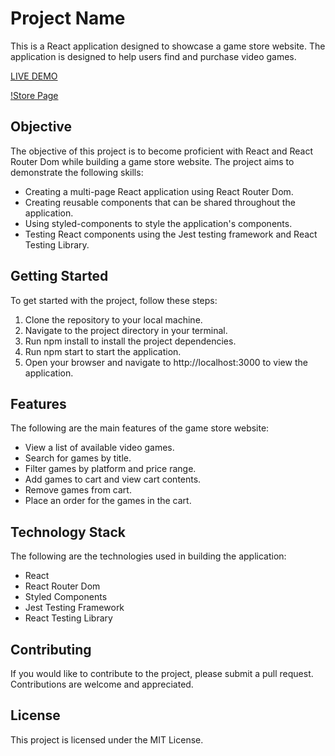 # Project Name

This is a React application designed to showcase a game store website. The application is designed to help users find and purchase video games.

[LIVE DEMO](https://react-ecommerce-store.herokuapp.com/)

[!Store Page](https://drive.google.com/file/d/1X2g_ZqawwuEEMKbBbjyo9AOvm7i0bDa7/view?usp=sharing)

## Objective

The objective of this project is to become proficient with React and React Router Dom while building a game store website. The project aims to demonstrate the following skills:

- Creating a multi-page React application using React Router Dom.
- Creating reusable components that can be shared throughout the application.
- Using styled-components to style the application's components.
- Testing React components using the Jest testing framework and React Testing Library.

## Getting Started

To get started with the project, follow these steps:

1. Clone the repository to your local machine.
2. Navigate to the project directory in your terminal.
3. Run npm install to install the project dependencies.
4. Run npm start to start the application.
5. Open your browser and navigate to http://localhost:3000 to view the application.

## Features

The following are the main features of the game store website:

- View a list of available video games.
- Search for games by title.
- Filter games by platform and price range.
- Add games to cart and view cart contents.
- Remove games from cart.
- Place an order for the games in the cart.

## Technology Stack

The following are the technologies used in building the application:

- React
- React Router Dom
- Styled Components
- Jest Testing Framework
- React Testing Library

## Contributing

If you would like to contribute to the project, please submit a pull request. Contributions are welcome and appreciated.

## License

This project is licensed under the MIT License.
